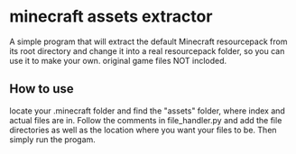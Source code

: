 # minecraft assets extractor
A simple program that will extract the default Minecraft resourcepack from its root directory and change it into a real resourcepack folder, so you can use it to make your own. original game files NOT incloded.

## How to use
locate your .minecraft folder and find the "assets" folder, where index and actual files are in. Follow the comments in file_handler.py and add the file directories as well as the location where you want your files to be. Then simply run the progam.

